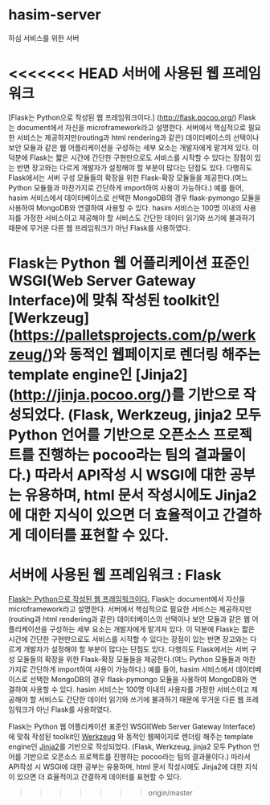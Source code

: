 # hasim-server
하심 서비스를 위한 서버

<<<<<<< HEAD
서버에 사용된 웹 프레임워크
==============================

[Flask는 Python으로 작성된 웹 프레임워크이다.] (http://flask.pocoo.org/) Flask는 document에서 자신을 microframework라고 설명한다. 서버에서 핵심적으로 필요한 서비스는 제공하지만(routing과 html rendering과 같은) 데이터베이스의 선택이나 보안 모듈과 같은 웹 어플리케이션을 구성하는 세부 요소는 개발자에게 맡겨져 있다. 이 덕분에 Flask는 짧은 시간에 간단한 구현만으로도 서비스를 시작할 수 있다는 장점이 있는 반면 장고와는 다르게 개발자가 설정해야 할 부분이 많다는 단점도 있다. 다행히도 Flask에서는 서버 구성 모듈들의 확장을 위한 Flask-확장 모듈들을 제공한다.(여느 Python 모듈들과 마찬가지로 간단하게 import하여 사용이 가능하다.) 예를 들어, hasim 서비스에서 데이터베이스로 선택한 MongoDB의 경우 flask-pymongo 모듈을 사용하여 MongoDB와 연결하여 사용할 수 있다. hasim 서비스는 100명 이내의 사용자를 가정한 서비스이고 제공해야 할 서비스도 간단한 데이터 읽기와 쓰기에 불과하기 때문에 무거운 다른 웹 프레임워크가 아닌 Flask를 사용하였다.

Flask는 Python 웹 어플리케이션 표준인 WSGI(Web Server Gateway Interface)에 맞춰 작성된 toolkit인 [Werkzeug] (https://palletsprojects.com/p/werkzeug/)와 동적인 웹페이지로 렌더링 해주는 template engine인 [Jinja2] (http://jinja.pocoo.org/)를 기반으로 작성되었다. (Flask, Werkzeug, jinja2 모두 Python 언어를 기반으로 오픈소스 프로젝트를 진행하는 pocoo라는 팀의 결과물이다.) 따라서 API작성 시 WSGI에 대한 공부는 유용하며, html 문서 작성시에도 Jinja2에 대한 지식이 있으면 더 효율적이고 간결하게 데이터를 표현할 수 있다.
=======
서버에 사용된 웹 프레임워크 : Flask
==============================

[Flask는 Python으로 작성된 웹 프레임워크이다.](http://flask.pocoo.org/) Flask는 document에서 자신을 microframework라고 설명한다. 서버에서 핵심적으로 필요한 서비스는 제공하지만(routing과 html rendering과 같은) 데이터베이스의 선택이나 보안 모듈과 같은 웹 어플리케이션을 구성하는 세부 요소는 개발자에게 맡겨져 있다. 이 덕분에 Flask는 짧은 시간에 간단한 구현만으로도 서비스를 시작할 수 있다는 장점이 있는 반면 장고와는 다르게 개발자가 설정해야 할 부분이 많다는 단점도 있다. 다행히도 Flask에서는 서버 구성 모듈들의 확장을 위한 Flask-확장 모듈들을 제공한다.(여느 Python 모듈들과 마찬가지로 간단하게 import하여 사용이 가능하다.) 예를 들어, hasim 서비스에서 데이터베이스로 선택한 MongoDB의 경우 flask-pymongo 모듈을 사용하여 MongoDB와 연결하여 사용할 수 있다. hasim 서비스는 100명 이내의 사용자를 가정한 서비스이고 제공해야 할 서비스도 간단한 데이터 읽기와 쓰기에 불과하기 때문에 무거운 다른 웹 프레임워크가 아닌 Flask를 사용하였다.

Flask는 Python 웹 어플리케이션 표준인 WSGI(Web Server Gateway Interface)에 맞춰 작성된 toolkit인 [Werkzeug](https://palletsprojects.com/p/werkzeug/) 와 동적인 웹페이지로 렌더링 해주는 template engine인 [Jinja2](http://jinja.pocoo.org/)를 기반으로 작성되었다. (Flask, Werkzeug, jinja2 모두 Python 언어를 기반으로 오픈소스 프로젝트를 진행하는 pocoo라는 팀의 결과물이다.) 따라서 API작성 시 WSGI에 대한 공부는 유용하며, html 문서 작성시에도 Jinja2에 대한 지식이 있으면 더 효율적이고 간결하게 데이터를 표현할 수 있다.




>>>>>>> origin/master
